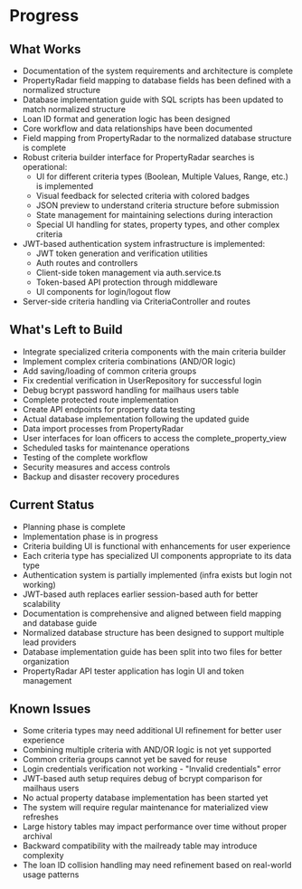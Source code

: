 # Progress

## What Works
- Documentation of the system requirements and architecture is complete
- PropertyRadar field mapping to database fields has been defined with a normalized structure
- Database implementation guide with SQL scripts has been updated to match normalized structure
- Loan ID format and generation logic has been designed
- Core workflow and data relationships have been documented
- Field mapping from PropertyRadar to the normalized database structure is complete
- Robust criteria builder interface for PropertyRadar searches is operational:
  - UI for different criteria types (Boolean, Multiple Values, Range, etc.) is implemented
  - Visual feedback for selected criteria with colored badges
  - JSON preview to understand criteria structure before submission
  - State management for maintaining selections during interaction
  - Special UI handling for states, property types, and other complex criteria
- JWT-based authentication system infrastructure is implemented:
  - JWT token generation and verification utilities
  - Auth routes and controllers
  - Client-side token management via auth.service.ts
  - Token-based API protection through middleware
  - UI components for login/logout flow
- Server-side criteria handling via CriteriaController and routes

## What's Left to Build
- Integrate specialized criteria components with the main criteria builder
- Implement complex criteria combinations (AND/OR logic)
- Add saving/loading of common criteria groups
- Fix credential verification in UserRepository for successful login
- Debug bcrypt password handling for mailhaus users table
- Complete protected route implementation
- Create API endpoints for property data testing
- Actual database implementation following the updated guide
- Data import processes from PropertyRadar
- User interfaces for loan officers to access the complete_property_view
- Scheduled tasks for maintenance operations
- Testing of the complete workflow
- Security measures and access controls
- Backup and disaster recovery procedures

## Current Status
- Planning phase is complete
- Implementation phase is in progress
- Criteria building UI is functional with enhancements for user experience
- Each criteria type has specialized UI components appropriate to its data type
- Authentication system is partially implemented (infra exists but login not working)
- JWT-based auth replaces earlier session-based auth for better scalability
- Documentation is comprehensive and aligned between field mapping and database guide
- Normalized database structure has been designed to support multiple lead providers
- Database implementation guide has been split into two files for better organization
- PropertyRadar API tester application has login UI and token management

## Known Issues
- Some criteria types may need additional UI refinement for better user experience
- Combining multiple criteria with AND/OR logic is not yet supported
- Common criteria groups cannot yet be saved for reuse
- Login credentials verification not working - "Invalid credentials" error
- JWT-based auth setup requires debug of bcrypt comparison for mailhaus users
- No actual property database implementation has been started yet
- The system will require regular maintenance for materialized view refreshes
- Large history tables may impact performance over time without proper archival
- Backward compatibility with the mailready table may introduce complexity
- The loan ID collision handling may need refinement based on real-world usage patterns
